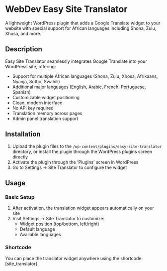 # WebDev Easy Site Translator

A lightweight WordPress plugin that adds a Google Translate widget to your website with special support for African languages including Shona, Zulu, Xhosa, and more.

## Description

Easy Site Translator seamlessly integrates Google Translate into your WordPress site, offering:
- Support for multiple African languages (Shona, Zulu, Xhosa, Afrikaans, Nyanja, Sotho, Swahili)
- Additional major languages (English, Arabic, French, Portuguese, Spanish)
- Customizable widget positioning
- Clean, modern interface
- No API key required
- Translation memory across pages
- Admin panel translation support

## Installation

1. Upload the plugin files to the `/wp-content/plugins/easy-site-translator` directory, or install the plugin through the WordPress plugins screen directly
2. Activate the plugin through the 'Plugins' screen in WordPress
3. Go to Settings -> Site Translator to configure the widget

## Usage

### Basic Setup
1. After activation, the translation widget appears automatically on your site
2. Visit Settings -> Site Translator to customize:
   - Widget position (top/bottom, left/right)
   - Default language
   - Available languages

### Shortcode
You can place the translator widget anywhere using the shortcode: [site_translator]